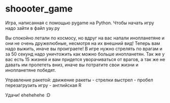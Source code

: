 # shoooter_game
Игра, написанная с помощью pygame на Python.
Чтобы начать игру надо зайти в файл yay.py

Вы спокойно летали по космосу, но вдруг на вас напали инопланетяне и они не очень дружелюбные, несмотря на их внешний вид!
Теперь вам надо выжить, иначе вы проиграете!
В игре нужно стрелять по врагам и за 50 секунд надо уничтожить как можно больше инопланетян.
Так же у вас есть 15 жизней и вам придется уворачиваться от врагов, а так же не давать им пролететь вниз, иначе вы потратите свои жизни и инопланетяне победят.

Управление ракетой:
  движение ракеты - стрелки
  выстрел - пробел
  перезагрузить игру - английская R

Удачи!
ehehehehe :D
